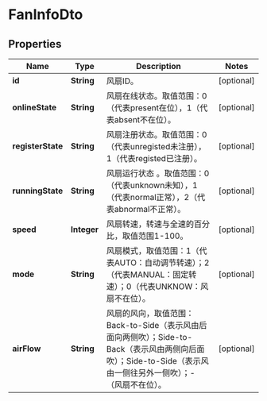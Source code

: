 
# FanInfoDto

## Properties
Name | Type | Description | Notes
------------ | ------------- | ------------- | -------------
**id** | **String** | 风扇ID。 |  [optional]
**onlineState** | **String** | 风扇在线状态。取值范围：0（代表present在位），1（代表absent不在位）。 |  [optional]
**registerState** | **String** | 风扇注册状态。取值范围：0（代表unregisted未注册），1（代表registed已注册）。 |  [optional]
**runningState** | **String** | 风扇运行状态 。取值范围：0（代表unknown未知），1（代表normal正常），2（代表abnormal不正常）。 |  [optional]
**speed** | **Integer** | 风扇转速，转速与全速的百分比，取值范围1-100。 |  [optional]
**mode** | **String** | 风扇模式，取值范围：1（代表AUTO：自动调节转速）；2（代表MANUAL：固定转速）；0（代表UNKNOW：风扇不在位）。 |  [optional]
**airFlow** | **String** | 风扇的风向，取值范围：Back-to-Side（表示风由后面向两侧吹）；Side-to-Back（表示风由两侧向后面吹）；Side-to-Side（表示风由一侧往另外一侧吹）；-（风扇不在位）。 |  [optional]



